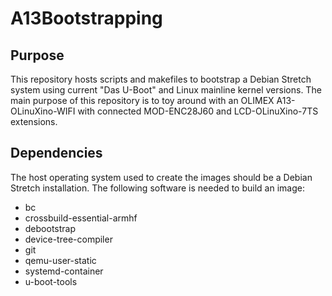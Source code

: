 # A13Bootstrapping

## Purpose

This repository hosts scripts and makefiles to bootstrap a Debian Stretch system using current "Das U-Boot" and Linux mainline kernel versions. The main purpose of this repository is to toy around with an OLIMEX A13-OLinuXino-WIFI with connected MOD-ENC28J60 and LCD-OLinuXino-7TS extensions.

## Dependencies

The host operating system used to create the images should be a Debian Stretch installation. The following software is needed to build an image:

* bc
* crossbuild-essential-armhf
* debootstrap
* device-tree-compiler
* git
* qemu-user-static
* systemd-container
* u-boot-tools
